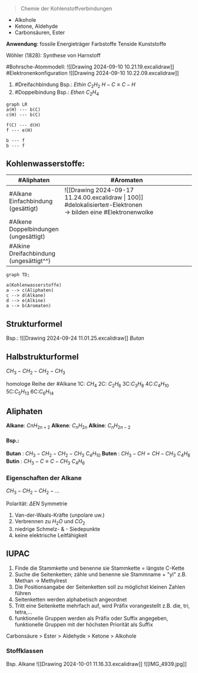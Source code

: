 > Chemie der Kohlenstoffverbindungen

* Alkohole
* Ketone, Aldehyde
* Carbonsäuren, Ester

**Anwendung**:
	fossile Energieträger
	Farbstoffe
	Tenside
	Kunststoffe

Wöhler (1828):  Synthese von Harnstoff

#Bohrsche-Atommodell:
	![[Drawing 2024-09-10 10.21.19.excalidraw]]
#Elektronenkonfiguration 
![[Drawing 2024-09-10 10.22.09.excalidraw]]

1) #Dreifachbindung
Bsp.: $Ethin$  $C_2H_2$
$H - C ≡ C - H$
2) #Doppelbindung
Bsp.: $Ethen$  $C_2H_4$
```mermaid
graph LR
a(H) --- b(C)
c(H) --- b(C)

f(C) --- d(H)
f --- e(H)

b --- f
b --- f
```

## Kohlenwasserstoffe:

| #Aliphaten                                    | #Aromaten                                                                                                                |
| --------------------------------------------- | ------------------------------------------------------------------------------------------------------------------------ |
| #Alkane<br>Einfachbindung<br>(gesättigt)      | ![[Drawing 2024-09-17 11.24.00.excalidraw \| 100]]<br>#delokalisierte$\pi$-Elektronen<br>-> bilden eine #Elektronenwolke |
| #Alkene<br>Doppelbindungen<br>(ungesättigt)   |                                                                                                                          |
| #Alkine<br>Dreifachbindung<br>(ungesättigt^^) |                                                                                                                          |

```mermaid
graph TD;

a(Kohlenwasserstoffe) 
a --> c(Aliphaten)
c --> d(Alkane)
d --> e(Alkine)
a --> b(Aromaten)
```
## Strukturformel
Bsp.:
![[Drawing 2024-09-24 11.01.25.excalidraw]]
_Butan_
## Halbstrukturformel
$CH_3 - CH_2 - CH_2 - CH_3$

homologe Reihe der #Alkane 
1C: $CH_4$
2C: $C_2H_6$
3C:$C_3H_8$
4C:$C_4H_10$
5C:$C_5H_13$
6C:$C_6H_14$

## Aliphaten

**Alkane**: $CnH_{2n+2}$
**Alkene**: $C_n H_{2n}$
**Alkine**: $C_n H_{2n-2}$

#### Bsp.:
**Butan** : $CH_3 - CH_2 -CH_2 - CH_3$   $C_4H_{10}$
**Buten** : $CH_3 - CH = CH -CH_3$     $C_4H_8$
**Butin** : $CH_3 - C ≡ C - CH_3$            $C_4H_6$

### Eigenschaften der Alkane
$CH_3 - CH_2 - CH_2 - ...$


Polarität: $\Delta EN$ Symmetrie

1) Van-der-Waals-Kräfte (unpolare uw.)
2) Verbrennen zu $H_2O$ und $CO_2$
3) niedrige Schmelz- & - Siedepunkte
4) keine elektrische Leitfähigkeit

## IUPAC
1) Finde die Stammkette und benenne sie Stammkette = längste C-Kette
2) Suche die Seitenketten; zähle und benenne sie Stammname + "yl"
	z.B. Methan → Methylrest
3) Die Positionsangabe der Seitenketten soll zu möglichst kleinen Zahlen führen
4) Seitenketten werden alphabetisch angeordnet
5) Tritt eine Seitenkette mehrfach auf, wird Präfix vorangestellt
	z.B. die, tri, tetra,...
6) funktionelle Gruppen werden als Präfix oder Suffix angegeben, funktionelle Gruppen mit der höchsten Priorität als Suffix

Carbonsäure > Ester > Aldehyde > Ketone > Alkohole

### Stoffklassen
Bsp. Alkane
![[Drawing 2024-10-01 11.16.33.excalidraw]]
![[IMG_4939.jpg]]

